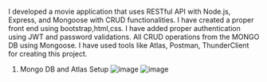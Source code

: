 I developed a movie application that uses  RESTful API with Node.js, Express, and Mongoose with CRUD functionalities.
I have created a proper front end using bootstrap,html,css. I have added proper authentication  using JWT and password validations.
All CRUD operations from the MONGO DB using Mongoose. I have used tools like Atlas, Postman, ThunderClient for creating this project.

1. Mongo DB and Atlas Setup
![image](https://user-images.githubusercontent.com/119617848/210272716-3ed71e38-ebcb-4db7-93b6-42ccd0945789.png)
![image](https://user-images.githubusercontent.com/119617848/210272828-7a112aa2-1a9c-4d54-b4cc-1f4c4eebc5b5.png)






